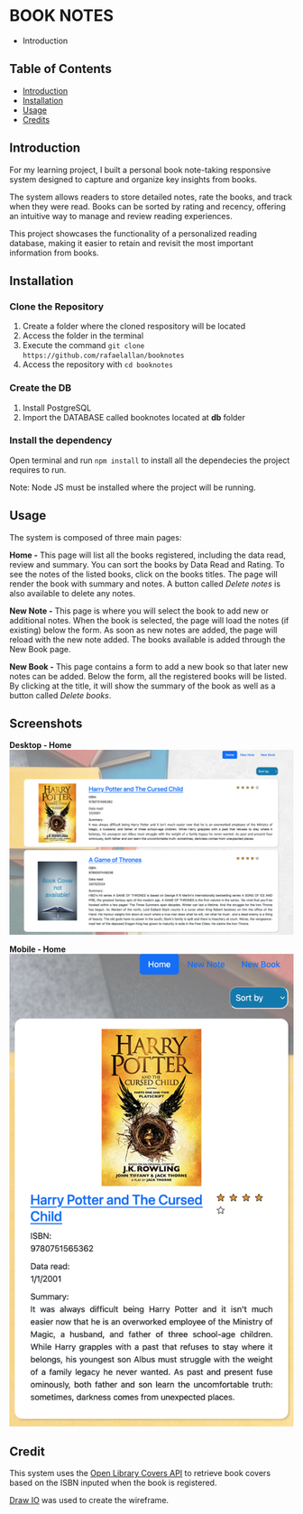 # BOOK NOTES
* Introduction

## Table of Contents
- [Introduction](#introduction)
- [Installation](#installation)
- [Usage](#usage)
- [Credits](#credit)

## Introduction

For my learning project, I built a personal book note-taking responsive system designed to capture and organize key insights from books. 

The system allows readers to store detailed notes, rate the books, and track when they were read. Books can be sorted by rating and recency, offering an intuitive way to manage and review reading experiences. 

This project showcases the functionality of a personalized reading database, making it easier to retain and revisit the most important information from books.

## Installation

### Clone the Repository
1. Create a folder where the cloned respository will be located
2. Access the folder in the terminal
3. Execute the command ```git clone https://github.com/rafaelallan/booknotes```
4. Access the repository with ```cd booknotes```

### Create the DB
1. Install PostgreSQL
2. Import the DATABASE called booknotes located at **db** folder

### Install the dependency

Open terminal and run ```npm install``` to install all the dependecies the project requires to run.

Note: Node JS must be installed where the project will be running.

## Usage

The system is composed of three main pages:

**Home -** This page will list all the books registered, including the data read, review and summary. You can sort the books by Data Read and Rating. To see the notes of the listed books, click on the books titles. The page will render the book with summary and notes. A button called *Delete notes* is also available to delete any notes.

**New Note -** This page is where you will select the book to add new or additional notes. When the book is selected, the page will load the notes (if existing) below the form. As soon as new notes are added, the page will reload with the new note added. The books available is added through the New Book page.

**New Book -** This page contains a form to add a new book so that later new notes can be added. Below the form, all the registered books will be listed. By clicking at the title, it will show the summary of the book as well as a button called *Delete books*.

## Screenshots

**Desktop - Home**
![Desktop - Home page](/public/screenshots/desktop-home.png)

**Mobile - Home**
![Desktop - Home page](/public/screenshots/mobile-home.png)

## Credit

This system uses the [Open Library Covers API](https://openlibrary.org/dev/docs/api/covers) to retrieve book covers based on the ISBN inputed when the book is registered.

[Draw IO](https://www.drawio.com/) was used to create the wireframe. 